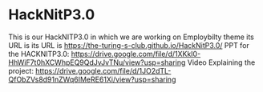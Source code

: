 # HackNitP3.0
This is our HackNITP3.0 in which we are working on Employbilty theme its URL is
 its URL is   https://the-turing-s-club.github.io/HackNitP3.0/
PPT for the HACKNITP3.0:  https://drive.google.com/file/d/1XKkI0-HhWiF7t0hXCWhpEQ9QdJvJvTNu/view?usp=sharing
Video Explaining the project:  https://drive.google.com/file/d/1JO2dTL-QfObZVs8d91nZWq6IMeRE61Xi/view?usp=sharing
